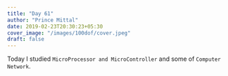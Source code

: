 ```yaml
---
title: "Day 61"
author: "Prince Mittal"
date: 2019-02-23T20:30:23+05:30
cover_image: "/images/100dof/cover.jpeg"
draft: false
---
```


Today I studied `MicroProcessor and MicroController` and some of `Computer Network`. 